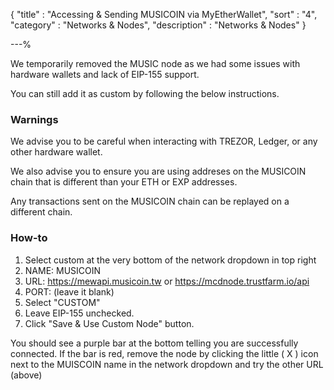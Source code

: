{
"title"       : "Accessing & Sending MUSICOIN via MyEtherWallet",
"sort"        : "4",
"category"    : "Networks & Nodes",
"description" : "Networks & Nodes"
}

---%


We temporarily removed the MUSIC node as we had some issues with hardware wallets and lack of EIP-155 support.

You can still add it as custom by following the below instructions.

### Warnings

We advise you to be careful when interacting with TREZOR, Ledger, or any other hardware wallet.

We also advise you to ensure you are using addreses on the MUSICOIN chain that is different than your ETH or EXP addresses.

Any transactions sent on the MUSICOIN chain can be replayed on a different chain.

### How-to

1. Select custom at the very bottom of the network dropdown in top right
2. NAME: MUSICOIN
3. URL: https://mewapi.musicoin.tw or https://mcdnode.trustfarm.io/api
4. PORT: (leave it blank)
5. Select "CUSTOM"
6. Leave EIP-155 unchecked.
7. Click "Save & Use Custom Node" button.

You should see a purple bar at the bottom telling you are successfully connected. If the bar is red, remove the node by clicking the little ( X ) icon next to the MUISCOIN name in the network dropdown and try the other URL (above)

